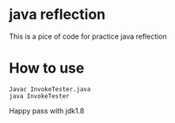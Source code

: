 # java reflection

This is a pice of code for practice java reflection

# How to use

```
Javac InvokeTester.java 
java InvokeTester
```

Happy pass with jdk1.8
